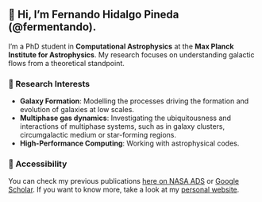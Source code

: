 ## 👋 Hi, I’m Fernando Hidalgo Pineda (@fermentando).
I’m a PhD student in **Computational Astrophysics** at the **Max Planck Institute for Astrophysics**. My research focuses on understanding galactic flows from a theoretical standpoint.

### 🧠 Research Interests
- **Galaxy Formation**: Modelling the processes driving the formation and evolution of galaxies at low scales.
- **Multiphase gas dynamics**: Investigating the ubiquitousness and interactions of multiphase systems, such as in galaxy clusters, circumgalactic medium or star-forming regions.
- **High-Performance Computing**: Working with astrophysical codes.

### 📄 Accessibility
You can check my previous publications [here on NASA ADS](https://ui.adsabs.harvard.edu/search/fq=%7B!type%3Daqp%20v%3D%24fq_database%7D&fq_database=(database%3Aastronomy%20OR%20database%3Aphysics)&p_=0&q=%20author%3A%22fernando%20hidalgo-pineda%22&sort=date%20desc%2C%20bibcode%20desc) or [Google Scholar](https://scholar.google.com/citations?view_op=list_works&hl=en&user=pgbziCYAAAAJ). If you want to know more, take a look at my [personal website](https://fermentando.github.io/).



<!--
**fermentando/fermentando** is a ✨ _special_ ✨ repository because its `README.md` (this file) appears on your GitHub profile.

Here are some ideas to get you started:

- 🔭 I’m currently working on ...
- 🌱 I’m currently learning ...
- 👯 I’m looking to collaborate on ...
- 🤔 I’m looking for help with ...
- 💬 Ask me about ...
- 📫 How to reach me: ...
- 😄 Pronouns: ...
- ⚡ Fun fact: ...
-->

